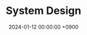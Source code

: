 ---
layout  : category
title   : System Design
summary : topic
date    : 2024-01-12 00:00:00 +0900
updated : 2024-01-12 00:00:00 +0900
tag     : 
toc     : true
public  : true
comment : false
parent  : [[/index]]
latex   : false
---